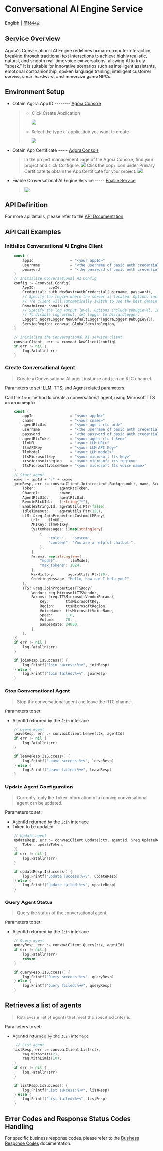 # Conversational AI Engine Service

English | [简体中文](./README_ZH.md)

## Service Overview

Agora's Conversational AI Engine redefines human-computer interaction, breaking through traditional text interactions to achieve highly realistic, natural, and smooth real-time voice conversations, allowing AI to truly "speak." It is suitable for innovative scenarios such as intelligent assistants, emotional companionship, spoken language training, intelligent customer service, smart hardware, and immersive game NPCs.

## Environment Setup

-   Obtain Agora App ID -------- [Agora Console](https://console.agora.io/v2)

    > -   Click Create Application
    >
    >     ![](../../assets/imges/EN/create_app_1.png)
    >
    > -   Select the type of application you want to create
    >
    >     ![](../../assets/imges/EN/create_app_2.png)

-   Obtain App Certificate ----- [Agora Console](https://console.agora.io/v2)

    > In the project management page of the Agora Console, find your project and click Configure.
    > ![](../../assets/imges/EN/config_app.png)
    > Click the copy icon under Primary Certificate to obtain the App Certificate for your project.
    > ![](../../assets/imges/EN/copy_app_cert.png)

-   Enable Conversational AI Engine Service ----- [Enable Service](https://docs.agora.io/en/conversational-ai/get-started/manage-agora-account)
    > ![](../../assets/imges/EN/open_convo_ai.png)

## API Definition

For more api details, please refer to the [API Documentation](https://docs.agora.io/en/conversational-ai/rest-api/join)

## API Call Examples

### Initialize Conversational AI Engine Client

```go
    const (
        appId                 = "<your appId>"
        username              = "<the username of basic auth credential>"
        password              = "<the password of basic auth credential>"
	)
	// Initialize Conversational AI Config
	config := &convoai.Config{
		AppID:      appId,
		Credential: auth.NewBasicAuthCredential(username, password),
		// Specify the region where the server is located. Options include CN, EU, AP, US.
		// The client will automatically switch to use the best domain based on the configured region.
		DomainArea: domain.CN,
		// Specify the log output level. Options include DebugLevel, InfoLevel, WarningLevel, ErrLevel.
		// To disable log output, set logger to DiscardLogger.
		Logger: agoraLogger.NewDefaultLogger(agoraLogger.DebugLevel),
		ServiceRegion: convoai.GlobalServiceRegion,
	}

	// Initialize the Conversational AI service client
	convoaiClient, err := convoai.NewClient(config)
	if err != nil {
		log.Fatalln(err)
	}
```

### Create Conversational Agent

> Create a Conversational AI agent instance and join an RTC channel.

Parameters to set: LLM, TTS, and Agent related parameters.

Call the `Join` method to create a conversational agent, using Microsoft TTS as an example:

```go
    const (
		appId                 = "<your appId>"
        cname                 = "<your cname>"
        agentRtcUid           = "<your agent rtc uid>"
        username              = "<the username of basic auth credential>"
        password              = "<the password of basic auth credential>"
        agentRtcToken         = "<your agent rtc token>"
        llmURL                = "<your LLM URL>"
        llmAPIKey             = "<your LLM API Key>"
        llmModel              = "<your LLM model>"
		ttsMicrosoftKey       = "<your microsoft tts key>"
		ttsMicrosoftRegion    = "<your microsoft tts region>"
		ttsMicrosoftVoiceName = "<your microsoft tts voice name>"
    )
	// Start agent
	name := appId + ":" + cname
	joinResp, err := convoaiClient.Join(context.Background(), name, &req.JoinPropertiesReqBody{
		Token:           agentRtcToken,
		Channel:         cname,
		AgentRtcUId:     agentRtcUid,
		RemoteRtcUIds:   []string{"*"},
		EnableStringUId: agoraUtils.Ptr(false),
		IdleTimeout:     agoraUtils.Ptr(120),
		LLM: &req.JoinPropertiesCustomLLMBody{
			Url:    llmURL,
			APIKey: llmAPIKey,
			SystemMessages: []map[string]any{
				{
					"role":    "system",
					"content": "You are a helpful chatbot.",
				},
			},
			Params: map[string]any{
				"model":      llmModel,
				"max_tokens": 1024,
			},
			MaxHistory:      agoraUtils.Ptr(30),
			GreetingMessage: "Hello, how can I help you?",
		},
		TTS: &req.JoinPropertiesTTSBody{
			Vendor: req.MicrosoftTTSVendor,
			Params: &req.TTSMicrosoftVendorParams{
				Key:        ttsMicrosoftKey,
				Region:     ttsMicrosoftRegion,
				VoiceName:  ttsMicrosoftVoiceName,
				Speed:      1.0,
				Volume:     70,
				SampleRate: 24000,
			},
		},
	})
	if err != nil {
		log.Fatalln(err)
	}

	if joinResp.IsSuccess() {
		log.Printf("Join success:%+v", joinResp)
	} else {
		log.Printf("Join failed:%+v", joinResp)
	}

```

### Stop Conversational Agent

> Stop the conversational agent and leave the RTC channel.

Parameters to set:

-   AgentId returned by the `Join` interface

```go
    // Leave agent
    leaveResp, err := convoaiClient.Leave(ctx, agentId)
	if err != nil {
		log.Fatalln(err)
	}

	if leaveResp.IsSuccess() {
		log.Printf("Leave success:%+v", leaveResp)
	} else {
		log.Printf("Leave failed:%+v", leaveResp)
	}
```

### Update Agent Configuration

> Currently, only the Token information of a running conversational agent can be updated.

Parameters to set:

-   AgentId returned by the `Join` interface
-   Token to be updated

```go
    // Update agent
	updateResp, err := convoaiClient.Update(ctx, agentId, &req.UpdateReqBody{
		Token: updateToken,
	})
	if err != nil {
		log.Fatalln(err)
	}

	if updateResp.IsSuccess() {
		log.Printf("Update success:%+v", updateResp)
	} else {
		log.Printf("Update failed:%+v", updateResp)
	}
```

### Query Agent Status

> Query the status of the conversational agent.

Parameters to set:

-   AgentId returned by the `Join` interface

```go
    // Query agent
	queryResp, err := convoaiClient.Query(ctx, agentId)
	if err != nil {
		log.Fatalln(err)
		return
	}

	if queryResp.IsSuccess() {
		log.Printf("Query success:%+v", queryResp)
	} else {
		log.Printf("Query failed:%+v", queryResp)
	}
```

## Retrieves a list of agents

> Retrieves a list of agents that meet the specified criteria.

Parameters to set:

-   AgentId returned by the `Join` interface

```go
     // List agent
	listResp, err := convoaiClient.List(ctx,
		req.WithState(2),
		req.WithLimit(10),
	)
	if err != nil {
		log.Fatalln(err)
	}

	if listResp.IsSuccess() {
		log.Printf("List success:%+v", listResp)
	} else {
		log.Printf("List failed:%+v", listResp)
	}
```

## Error Codes and Response Status Codes Handling

For specific business response codes, please refer to the [Business Response Codes](https://docs.agora.io/en/conversational-ai/rest-api/reference) documentation.
